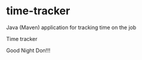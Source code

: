 # time-tracker
Java (Maven) application for tracking time on the job

Time tracker

Good Night Don!!!
